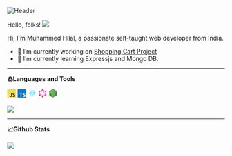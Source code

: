 ![Header](https://raw.githubusercontent.com/hilalsidhic/hilalsidhic/main/githeader.jpg "Header")

Hello, folks! <img src="https://raw.githubusercontent.com/MartinHeinz/MartinHeinz/master/wave.gif" width="30px">

 Hi, I'm Muhammed Hilal, a passionate self-taught web developer from India.
 
 - 🔭 I’m currently working on [Shopping Cart Project](https://github.com/hilalsidhic/nodejs-express-ShoppingCartProject)
 - 🌱 I’m currently learning Expressjs and Mongo DB.

<hr>

 **߷Languages and Tools**  

<code><img height="20" src="https://raw.githubusercontent.com/github/explore/80688e429a7d4ef2fca1e82350fe8e3517d3494d/topics/javascript/javascript.png"></code>
<code><img height="20" src="https://raw.githubusercontent.com/github/explore/80688e429a7d4ef2fca1e82350fe8e3517d3494d/topics/typescript/typescript.png"></code>
<code><img height="20" src="https://raw.githubusercontent.com/github/explore/80688e429a7d4ef2fca1e82350fe8e3517d3494d/topics/react/react.png"></code>
<code><img height="20" src="https://raw.githubusercontent.com/github/explore/5c058a388828bb5fde0bcafd4bc867b5bb3f26f3/topics/graphql/graphql.png"></code>
<code><img height="20" src="https://raw.githubusercontent.com/github/explore/80688e429a7d4ef2fca1e82350fe8e3517d3494d/topics/nodejs/nodejs.png"></code>   


<img align="center" src="https://github-readme-stats.vercel.app/api/top-langs?username=hilalsidhic&&layout=compact" />


<hr>

**📈Github Stats**

<img align="center" src="https://github-readme-stats.vercel.app/api/?username=hilalsidhic&theme=gradient" />

<!--
**hilalsidhic/hilalsidhic** is a ✨ _special_ ✨ repository because its `README.md` (this file) appears on your GitHub profile.

Here are some ideas to get you started:

- 🔭 I’m currently working on ...
- 🌱 I’m currently learning ...
- 👯 I’m looking to collaborate on ...
- 🤔 I’m looking for help with ...
- 💬 Ask me about ...
- 📫 How to reach me: ...
- 😄 Pronouns: ...
- ⚡ Fun fact: ...
-->

